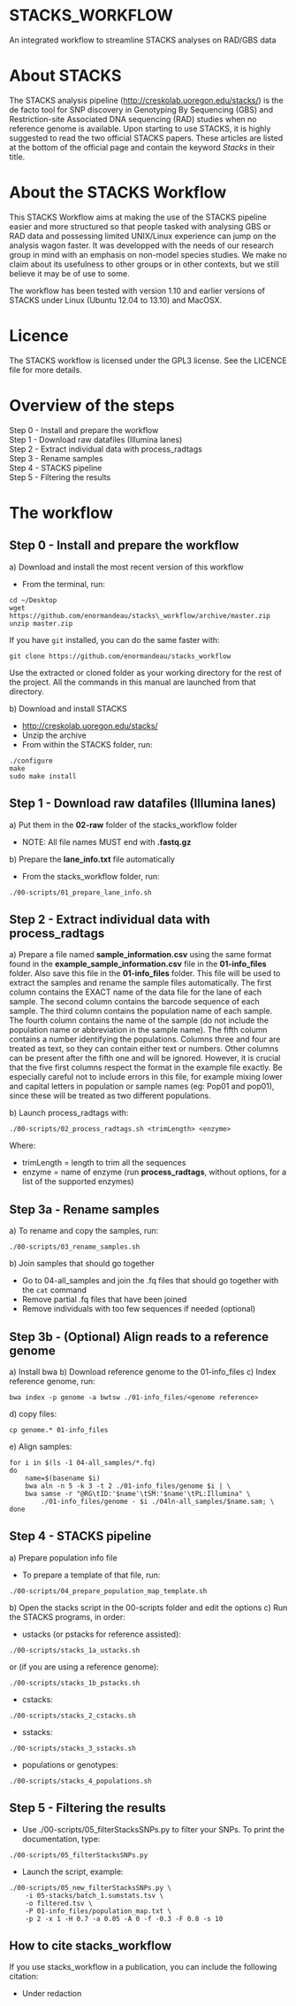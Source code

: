 # STACKS_WORKFLOW

An integrated workflow to streamline STACKS analyses on RAD/GBS data

# About STACKS
The STACKS analysis pipeline (http://creskolab.uoregon.edu/stacks/) is the de facto tool for SNP discovery in Genotyping By Sequencing (GBS) and Restriction-site Associated DNA sequencing (RAD) studies when no reference genome is available. Upon starting to use STACKS, it is highly suggested to read the two official STACKS papers. These articles are listed at the bottom of the official page and contain the keyword *Stacks* in their title.

# About the STACKS Workflow
This STACKS Workflow aims at making the use of the STACKS pipeline easier and more structured so that people tasked with analysing GBS or RAD data and possessing limited UNIX/Linux experience can jump on the analysis wagon faster. It was developped with the needs of our research group in mind with an emphasis on non-model species studies. We make no claim about its usefulness to other groups or in other contexts, but we still believe it may be of use to some.

The workflow has been tested with version 1.10 and earlier versions of STACKS under Linux (Ubuntu 12.04 to 13.10) and MacOSX.

# Licence
The STACKS workflow is licensed under the GPL3 license. See the LICENCE file for more details.

# Overview of the steps
Step 0 - Install and prepare the workflow  
Step 1 - Download raw datafiles (Illumina lanes)  
Step 2 - Extract individual data with process_radtags  
Step 3 - Rename samples  
Step 4 - STACKS pipeline  
Step 5 - Filtering the results

# The workflow

## Step 0 - Install and prepare the workflow
a) Download and install the most recent version of this workflow
 - From the terminal, run:

```
cd ~/Desktop
wget https://github.com/enormandeau/stacks\_workflow/archive/master.zip
unzip master.zip
```

If you have `git` installed, you can do the same faster with:

```
git clone https://github.com/enormandeau/stacks_workflow
```

Use the extracted or cloned folder as your working directory for the rest of the project. All the commands in this manual are launched from that directory.

b) Download and install STACKS
 - http://creskolab.uoregon.edu/stacks/
 - Unzip the archive
 - From within the STACKS folder, run:

```
./configure
make
sudo make install
```

## Step 1 - Download raw datafiles (Illumina lanes)
a) Put them in the **02-raw** folder of the stacks_workflow folder
 - NOTE: All file names MUST end with **.fastq.gz**

b) Prepare the **lane_info.txt** file automatically
 - From the stacks_workflow folder, run:

```
./00-scripts/01_prepare_lane_info.sh
```
 
## Step 2 - Extract individual data with process_radtags  

a) Prepare a file named **sample_information.csv** using the same format found in the **example_sample_information.csv** file in the **01-info_files** folder. Also save this file in the **01-info_files** folder. This file will be used to extract the samples and rename the sample files automatically. The first column contains the EXACT name of the data file for the lane of each sample. The second column contains the barcode sequence of each sample. The third column contains the population name of each sample. The fourth column contains the name of the sample (do not include the population name or abbreviation in the sample name). The fifth column contains a number identifying the populations. Columns three and four are treated as text, so they can contain either text or numbers. Other columns can be present after the fifth one and will be ignored. However, it is crucial that the five first columns respect the format in the example file exactly. Be especially careful not to include errors in this file, for example mixing lower and capital letters in population or sample names (eg: Pop01 and pop01), since these will be treated as two different populations.

b) Launch process_radtags with:

```
./00-scripts/02_process_radtags.sh <trimLength> <enzyme>
```

Where:  

 - trimLength = length to trim all the sequences
 - enzyme = name of enzyme (run **process_radtags**, without options, for a list of the supported enzymes)

## Step 3a - Rename samples
a) To rename and copy the samples, run:

```
./00-scripts/03_rename_samples.sh
```

b) Join samples that should go together
 - Go to 04-all_samples and join the .fq files that should go together with the `cat` command
 - Remove partial .fq files that have been joined
 - Remove individuals with too few sequences if needed (optional)

## Step 3b - (Optional) Align reads to a reference genome
a) Install bwa
b) Download reference genome to the 01-info_files
c) Index reference genome, run:

```
bwa index -p genome -a bwtsw ./01-info_files/<genome reference>
```

d) copy files:

```
cp genome.* 01-info_files
```

e) Align samples:

```
for i in $(ls -1 04-all_samples/*.fq)
do
    name=$(basename $i)
    bwa aln -n 5 -k 3 -t 2 ./01-info_files/genome $i | \
    bwa samse -r "@RG\tID:'$name'\tSM:'$name'\tPL:Illumina" \
        ./01-info_files/genome - $i ./04ln-all_samples/$name.sam; \
done
```

## Step 4 - STACKS pipeline
a) Prepare population info file
- To prepare a template of that file, run:

```
./00-scripts/04_prepare_population_map_template.sh
```

b) Open the stacks script in the 00-scripts folder and edit the options
c) Run the STACKS programs, in order:
 - ustacks (or pstacks for reference assisted):

```
./00-scripts/stacks_1a_ustacks.sh
```

or (if you are using a reference genome):

```
./00-scripts/stacks_1b_pstacks.sh
```

 - cstacks:

```
./00-scripts/stacks_2_cstacks.sh
```

 - sstacks:

```
./00-scripts/stacks_3_sstacks.sh
```

 - populations or genotypes:

```
./00-scripts/stacks_4_populations.sh
```

## Step 5 - Filtering the results
 - Use ./00-scripts/05_filterStacksSNPs.py to filter your SNPs. To print the documentation, type:

```
./00-scripts/05_filterStacksSNPs.py
```

 - Launch the script, example:

```
./00-scripts/05_new_filterStacksSNPs.py \
    -i 05-stacks/batch_1.sumstats.tsv \
    -o filtered.tsv \
    -P 01-info_files/population_map.txt \
    -p 2 -x 1 -H 0.7 -a 0.05 -A 0 -f -0.3 -F 0.8 -s 10
```

## How to cite stacks_workflow

If you use stacks_workflow in a publication, you can include the following citation:

 - Under redaction

